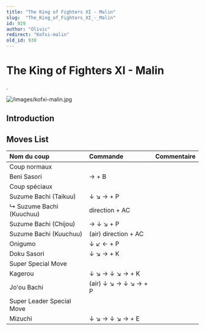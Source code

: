 ```yaml
---
title: "The King of Fighters XI - Malin"
slug:  "The_King_of_Fighters_XI_-_Malin"
id: 929
author: "Olivic"
redirect: "Kofxi-malin"
old_id: 930
---
```


# The King of Fighters XI - Malin

.

![](/images/kofxi-malin.jpg "/images/kofxi-malin.jpg")

## Introduction

## Moves List

| Nom du coup               | Commande              | Commentaire |
|:--------------------------|:----------------------|:------------|
| Coup normaux              |                       |             |
| Beni Sasori               | → + B                 |             |
| Coup spéciaux             |                       |             |
| Suzume Bachi (Taikuu)     | ↓ ↘ → + P             |             |
| ↳ Suzume Bachi (Kuuchuu)  | direction + AC        |             |
| Suzume Bachi (Chijou)     | → ↓ ↘ + P             |             |
| Suzume Bachi (Kuuchuu)    | (air) direction + AC  |             |
| Onigumo                   | ↓ ↙ ← + P             |             |
| Doku Sasori               | ↓ ↘ → + K             |             |
| Super Special Move        |                       |             |
| Kagerou                   | ↓ ↘ → ↓ ↘ → + K       |             |
| Jo'ou Bachi               | (air) ↓ ↘ → ↓ ↘ → + P |             |
| Super Leader Special Move |                       |             |
| Mizuchi                   | ↓ ↘ → ↓ ↘ → + E       |             |
